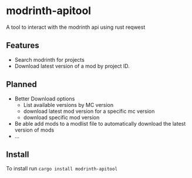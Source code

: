 # modrinth-apitool
A tool to interact with the modrinth api using rust reqwest
## Features
- Search modrinth for projects
- Download latest version of a mod by project ID.
## Planned
- Better Download options
    - List available versions by MC version
    - download latest mod version for a specific mc version
    - download specific mod version
- Be able add mods to a modlist file to automatically download the latest version of mods
- ...
## Install
To install run `cargo install modrinth-apitool`
